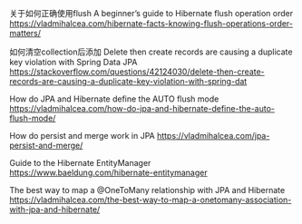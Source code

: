 
关于如何正确使用flush
A beginner’s guide to Hibernate flush operation order
https://vladmihalcea.com/hibernate-facts-knowing-flush-operations-order-matters/

如何清空collection后添加
Delete then create records are causing a duplicate key violation with Spring Data JPA
https://stackoverflow.com/questions/42124030/delete-then-create-records-are-causing-a-duplicate-key-violation-with-spring-dat


How do JPA and Hibernate define the AUTO flush mode
https://vladmihalcea.com/how-do-jpa-and-hibernate-define-the-auto-flush-mode/

How do persist and merge work in JPA
https://vladmihalcea.com/jpa-persist-and-merge/


Guide to the Hibernate EntityManager
https://www.baeldung.com/hibernate-entitymanager


The best way to map a @OneToMany relationship with JPA and Hibernate
https://vladmihalcea.com/the-best-way-to-map-a-onetomany-association-with-jpa-and-hibernate/
